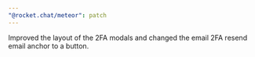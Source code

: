 ```yaml
---
"@rocket.chat/meteor": patch
---
```


Improved the layout of the 2FA modals and changed the email 2FA resend email anchor to a button.
